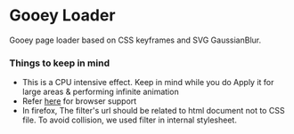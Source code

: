 # Gooey Loader
Gooey page loader based on CSS keyframes and SVG GaussianBlur.

### Things to keep in mind
*	This is a CPU intensive effect. Keep in mind while you do Apply it for large areas & performing infinite animation
*	Refer [here](http://caniuse.com/#feat=css-filters) for browser support
* In firefox, The filter's url should be related to html document not to CSS file. To avoid collision, we used filter in internal stylesheet.
